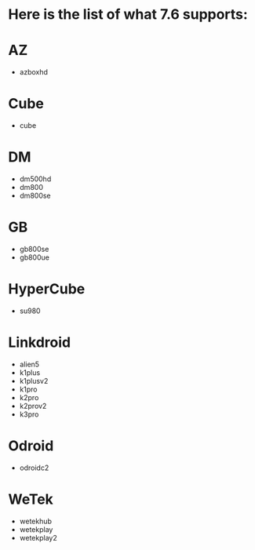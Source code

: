# Here is the list of what 7.6 supports:

# AZ
* azboxhd

# Cube
* cube

# DM
* dm500hd
* dm800
* dm800se

# GB
* gb800se
* gb800ue

# HyperCube
* su980

# Linkdroid
* alien5
* k1plus
* k1plusv2
* k1pro
* k2pro
* k2prov2
* k3pro

# Odroid
* odroidc2

# WeTek
* wetekhub
* wetekplay
* wetekplay2
